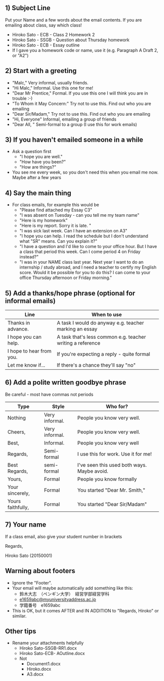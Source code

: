 


## 1) Subject Line
Put your Name and a few words about the email contents. If you are emailing about class, say which class! 
* Hiroko Sato - ECB - Class 2 Homework 2
* Hiroko Sato - SSGB - Question about Thursday homework
* Hiroko Sato - ECB - Essay outline
* If I gave you a homework code or name, use it (e.g. Paragraph A Draft 2, or "A2")

## 2) Start with a greeting
* "Malc,"             Very informal, usually friends. 
* "Hi Malc,"              Informal. Use this one for me!
* "Dear Mr Prentice,"         Formal. If you use this one I will think you are in trouble :-) 
* "To Whom it May Concern:"  Try not to use this. Find out who you are emailing
* "Dear Sir/Madam,"       Try not to use this. Find out who you are emailing
* "Hi, Everyone"          Informal, emailing a group of friends
* "Dear All, "                Semi-formal to a group (I use this for work emails)

## 3) If you haven't emailed someone in a while
* Ask a question first 
    * "I hope you are well."
    * "How have you been?"
    * "How are things?"
* You see me every week, so you don't need this when you email me now. Maybe after a few years


## 4) Say the main thing
* For class emails, for example this would be 
    * "Please find attached my Essay C3"
    * "I was absent on Tuesday - can you tell me my team name"
    * "Here is my homework"
    * "Here is my report. Sorry it is late. "
    * "I was sick last week. Can I have an extension on A3"
    * "I hope you can help. I read the schedule but I don't understand what "SR" means. Can you explain it?"
    * "I have a question and I'd like to come to your office hour. But I have a class that period this week. Can I come period 4 on Friday instead?"
    * "I was in your NAME class last year. Next year I want to do an internship / study abroad, and I need a teacher to certify my English score. Would it be possible for you to do this? I can come to your office Thursday afternoon or Friday morning."

## 5) Add a thanks/hope phrase (optional for informal emails)

Line                |When to use               
-----------------   |----------------- 
Thanks in advance.  |A task I would do anyway e.g. teacher marking an essay 
I hope you can help.|A task that's less common e.g. teacher writing a reference
I hope to hear from you. |If you're expecting a reply - quite formal
Let me know if...   |If there's a chance they'll say "no"

## 6) Add a polite written goodbye phrase
Be careful - most have commas not periods

Type             |Style             |Who for?  
-----------------|----------------- |----------------- 
Nothing          |Very informal.    |People you know very well. 
Cheers,          |Very informal.    |People you know very well. 
Best,            |Informal.         |People you know very well
Regards,         |Semi-formal       |I use this for work. Use it for me!
Best Regards,    |semi-formal       |I've seen this used both ways. Maybe avoid.  
Yours,           |Formal            |People you know formally
Your sincerely,  |Formal            |You started "Dear Mr. Smith,"
Yours faithfully,|Formal            |You started "Dear Sir/Madam"

## 7) Your name
If a class email, also give your student number in brackets

Regards,

Hiroko Sato (20150001) 


## Warning about footers
* Ignore the "Footer". 
* Your email will maybe automatically add something like this:
    * 鈴木大志　（ペンギン大学）　経営学部経営学科
    * e1659abc@myuniversityaddress.ac.jp
    * 学籍番号　e1659abc
* This is OK, but it comes AFTER and IN ADDITION to "Regards, Hiroko" or similar. 

## Other tips
* Rename your attachments helpfully
    * Hiroko Sato-SSGB-RR1.docx
    * Hiroko Sato-ECB- AOutline.docx
    * Not 
        * Document1.docx
        * Hiroko.docx
        * A3.docx
